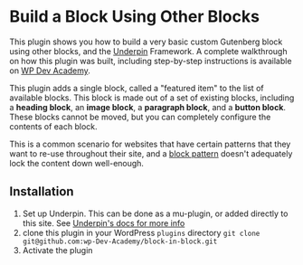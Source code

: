 # Build a Block Using Other Blocks

This plugin shows you how to build a very basic custom Gutenberg block using other blocks, and
the [Underpin](github.com/underpin-WP/underpin) Framework. A complete walkthrough on how this plugin was built,
including step-by-step instructions is available on [WP Dev Academy](https://www.wpdev.academy/course/build-a-block-from-other-blocks/).

This plugin adds a single block, called a "featured item" to the list of available blocks. This block is made out of a
set of existing blocks, including a **heading block**, an **image block**, a **paragraph block**, and a
**button block**. These blocks cannot be moved, but you can completely configure the contents of each block.

This is a common scenario for websites that have certain patterns that they want to re-use throughout their site, and
a [block pattern](https://wordpress.org/support/article/block-pattern/) doesn't adequately lock the content down
well-enough.

## Installation

1. Set up Underpin. This can be done as a mu-plugin, or added directly to this site. See [Underpin's docs for more info](https://github.com/underpin-WP/underpin#installation)
2. clone this plugin in your WordPress `plugins` directory
`git clone git@github.com:wp-Dev-Academy/block-in-block.git`
3. Activate the plugin
